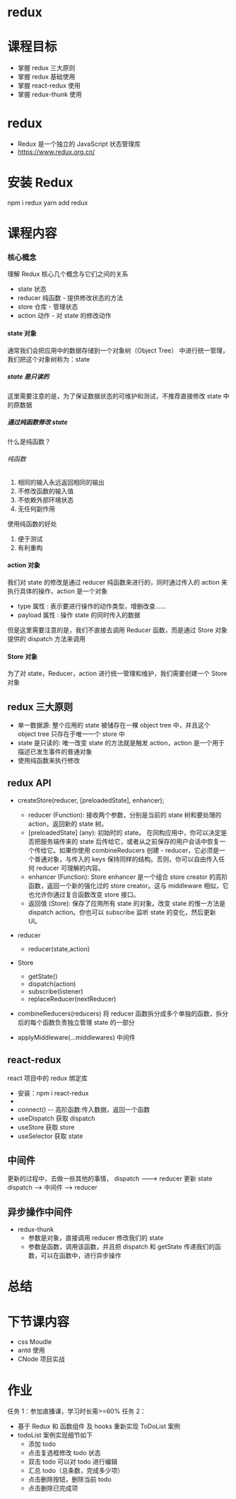 # redux

# 课程目标

- 掌握 redux 三大原则
- 掌握 redux 基础使用
- 掌握 react-redux 使用
- 掌握 redux-thunk 使用

# redux

- Redux 是一个独立的 JavaScript 状态管理库
- https://www.redux.org.cn/

# 安装 Redux

npm i redux
yarn add redux

# 课程内容

### 核心概念

理解 Redux 核心几个概念与它们之间的关系

- state 状态
- reducer 纯函数 - 提供修改状态的方法
- store 仓库 - 管理状态
- action 动作 - 对 state 的修改动作

#### state 对象

通常我们会把应用中的数据存储到一个对象树（Object Tree） 中进行统一管理，我们把这个对象树称为：state

##### state 是只读的

这里需要注意的是，为了保证数据状态的可维护和测试，不推荐直接修改 state 中的原数据

##### 通过纯函数修改 state

什么是纯函数？

###### 纯函数

1. 相同的输入永远返回相同的输出
2. 不修改函数的输入值
3. 不依赖外部环境状态
4. 无任何副作用

使用纯函数的好处

1. 便于测试
2. 有利重构

#### action 对象

我们对 state 的修改是通过 reducer 纯函数来进行的，同时通过传入的 action 来执行具体的操作，action 是一个对象

- type 属性 : 表示要进行操作的动作类型，增删改查……
- payload 属性 : 操作 state 的同时传入的数据

但是这里需要注意的是，我们不直接去调用 Reducer 函数，而是通过 Store 对象提供的 dispatch 方法来调用

#### Store 对象

为了对 state，Reducer，action 进行统一管理和维护，我们需要创建一个 Store 对象

## redux 三大原则

- 单一数据源: 整个应用的 state 被储存在一棵 object tree 中，并且这个 object tree 只存在于唯一一个 store 中
- state 是只读的: 唯一改变 state 的方法就是触发 action，action 是一个用于描述已发生事件的普通对象
- 使用纯函数来执行修改

## redux API

- createStore(reducer, [preloadedState], enhancer);
  - reducer (Function): 接收两个参数，分别是当前的 state 树和要处理的 action，返回新的 state 树。
  - [preloadedState] (any): 初始时的 state。 在同构应用中，你可以决定是否把服务端传来的 state 后传给它，或者从之前保存的用户会话中恢复一个传给它。如果你使用 combineReducers 创建 - reducer，它必须是一个普通对象，与传入的 keys 保持同样的结构。否则，你可以自由传入任何 reducer 可理解的内容。
  - enhancer (Function): Store enhancer 是一个组合 store creator 的高阶函数，返回一个新的强化过的 store creator。这与 middleware 相似，它也允许你通过复合函数改变 store 接口。
  - 返回值 (Store): 保存了应用所有 state 的对象。改变 state 的惟一方法是 dispatch action。你也可以 subscribe 监听 state 的变化，然后更新 UI。
- reducer
  - reducer(state,action)
- Store

  - getState()
  - dispatch(action)
  - subscribe(listener)
  - replaceReducer(nextReducer)

- combineReducers(reducers)
  将 reducer 函数拆分成多个单独的函数，拆分后的每个函数负责独立管理 state 的一部分

- applyMiddleware(...middlewares) 中间件

## react-redux

react 项目中的 redux 绑定库

- 安装：npm i react-redux
- <Provider store>
- connect() -- 高阶函数:传入数据，返回一个函数
- useDispatch 获取 dispatch
- useStore 获取 store
- useSelector 获取 state

## 中间件

更新的过程中，去做一些其他的事情，
dispatch ---> reducer 更新 state
dispatch --> 中间件 --> reducer

## 异步操作中间件

- redux-thunk
  - 参数是对象，直接调用 reducer 修改我们的 state
  - 参数是函数，调用该函数，并且把 dispatch 和 getState 传递我们的函数，可以在函数中，进行异步操作

# 总结

# 下节课内容

- css Moudle
- antd 使用
- CNode 项目实战

# 作业

任务 1：参加直播课，学习时长需>=60%
任务 2：

- 基于 Redux 和 函数组件 及 hooks 重新实现 ToDoList 案例
- todoList 案例实现细节如下
  - 添加 todo
  - 点击复选框修改 todo 状态
  - 双击 todo 可以对 todo 进行编辑
  - 汇总 todo（总条数，完成多少项）
  - 点击删除按钮，删除当前 todo
  - 点击删除已完成项
